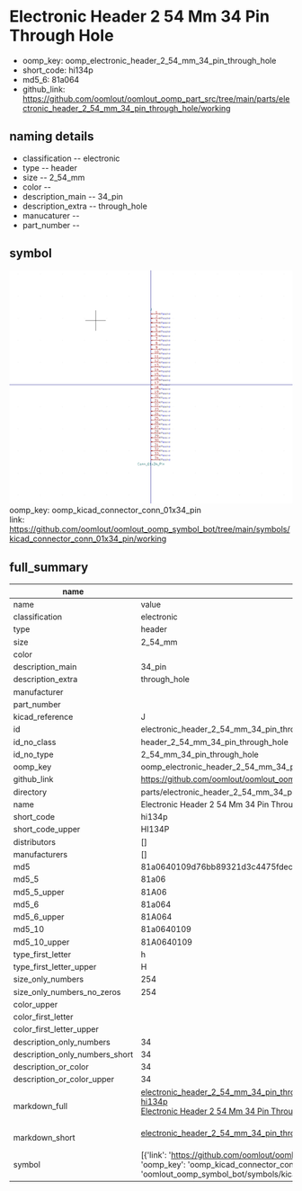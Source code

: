 # Electronic Header 2 54 Mm 34 Pin Through Hole

  
* oomp_key: oomp_electronic_header_2_54_mm_34_pin_through_hole 
* short_code: hi134p
* md5_6: 81a064  
* github_link: https://github.com/oomlout/oomlout_oomp_part_src/tree/main/parts/electronic_header_2_54_mm_34_pin_through_hole/working  
## naming details
* classification -- electronic
* type -- header
* size -- 2_54_mm
* color -- 
* description_main -- 34_pin
* description_extra -- through_hole
* manucaturer -- 
* part_number -- 



## symbol

![](symbol/0/working/working_600.png)  
oomp_key: oomp_kicad_connector_conn_01x34_pin  
link: https://github.com/oomlout/oomlout_oomp_symbol_bot/tree/main/symbols/kicad_connector_conn_01x34_pin/working  


## full_summary
| name | value | 
| --- | --- | 
| name | value | 
| classification | electronic | 
| type | header | 
| size | 2_54_mm | 
| color |  | 
| description_main | 34_pin | 
| description_extra | through_hole | 
| manufacturer |  | 
| part_number |  | 
| kicad_reference | J | 
| id | electronic_header_2_54_mm_34_pin_through_hole | 
| id_no_class | header_2_54_mm_34_pin_through_hole | 
| id_no_type | 2_54_mm_34_pin_through_hole | 
| oomp_key | oomp_electronic_header_2_54_mm_34_pin_through_hole | 
| github_link | https://github.com/oomlout/oomlout_oomp_part_src/tree/main/parts/electronic_header_2_54_mm_34_pin_through_hole/working | 
| directory | parts/electronic_header_2_54_mm_34_pin_through_hole | 
| name | Electronic Header 2 54 Mm 34 Pin Through Hole | 
| short_code | hi134p | 
| short_code_upper | HI134P | 
| distributors | [] | 
| manufacturers | [] | 
| md5 | 81a0640109d76bb89321d3c4475fdec0 | 
| md5_5 | 81a06 | 
| md5_5_upper | 81A06 | 
| md5_6 | 81a064 | 
| md5_6_upper | 81A064 | 
| md5_10 | 81a0640109 | 
| md5_10_upper | 81A0640109 | 
| type_first_letter | h | 
| type_first_letter_upper | H | 
| size_only_numbers | 254 | 
| size_only_numbers_no_zeros | 254 | 
| color_upper |  | 
| color_first_letter |  | 
| color_first_letter_upper |  | 
| description_only_numbers | 34 | 
| description_only_numbers_short | 34 | 
| description_or_color | 34 | 
| description_or_color_upper | 34 | 
| markdown_full | [electronic_header_2_54_mm_34_pin_through_hole](https://github.com/oomlout/oomlout_oomp_part_src/tree/main/parts/electronic_header_2_54_mm_34_pin_through_hole/working)<br>[hi134p](https://github.com/oomlout/oomlout_oomp_part_src/tree/main/parts/electronic_header_2_54_mm_34_pin_through_hole/working)<br>[Electronic Header 2 54 Mm 34 Pin Through Hole](https://github.com/oomlout/oomlout_oomp_part_src/tree/main/parts/electronic_header_2_54_mm_34_pin_through_hole/working)<br><br> | 
| markdown_short | [electronic_header_2_54_mm_34_pin_through_hole](https://github.com/oomlout/oomlout_oomp_part_src/tree/main/parts/electronic_header_2_54_mm_34_pin_through_hole/working)<br><br> | 
| symbol | [{'link': 'https://github.com/oomlout/oomlout_oomp_symbol_bot/tree/main/symbols/kicad_connector_conn_01x34_pin', 'oomp_key': 'oomp_kicad_connector_conn_01x34_pin', 'directory': 'oomlout_oomp_symbol_bot/symbols/kicad_connector_conn_01x34_pin//working/working.kicad_sym'}] | 
